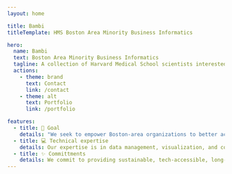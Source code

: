 ```yaml
---
layout: home

title: Bambi
titleTemplate: HMS Boston Area Minority Business Informatics

hero:
  name: Bambi
  text: Boston Area Minority Business Informatics
  tagline: A collection of Harvard Medical School scientists interested in volunteering our technical skills to support local minority-owned/serving organizations.
  actions:
    - theme: brand
      text: Contact
      link: /contact
    - theme: alt
      text: Portfolio
      link: /portfolio

features:
  - title: 🚀 Goal
    details: "We seek to empower Boston-area organizations to better achieve their aims, including but not limited to, growing a business developing investor materials, and engaging customers."
  - title: 💻 Technical expertise
    details: Our expertise is in data management, visualization, and communication. Possible projects might include, redesigning or creating a website, visualizing internal data, developing spreadsheets to track organizational data.
  - title: ✨ Committments
    details: We commit to providing sustainable, tech-accessible, long-term solutions that suit your needs. We do not charge fees, and are solely dedicated to helping you and your organization grow.
---
```

